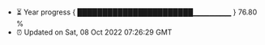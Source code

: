 - ⏳ Year progress { ███████████████████████▁▁▁▁▁▁▁ } 76.80 %
- ⏰ Updated on Sat, 08 Oct 2022 07:26:29 GMT

